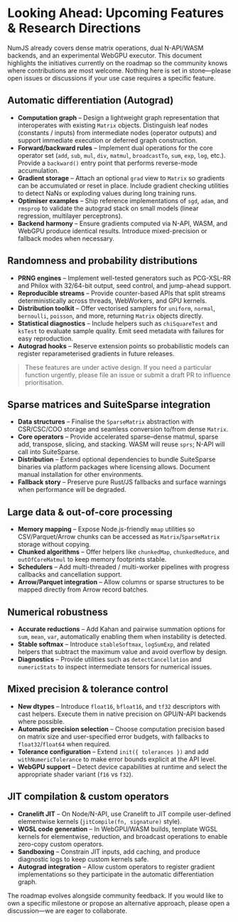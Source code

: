 # Looking Ahead: Upcoming Features & Research Directions

NumJS already covers dense matrix operations, dual N-API/WASM backends, and an experimental WebGPU executor. This document highlights the initiatives currently on the roadmap so the community knows where contributions are most welcome. Nothing here is set in stone—please open issues or discussions if your use case requires a specific feature.

## Automatic differentiation (Autograd)

- **Computation graph** – Design a lightweight graph representation that interoperates with existing `Matrix` objects. Distinguish leaf nodes (constants / inputs) from intermediate nodes (operator outputs) and support immediate execution or deferred graph construction.
- **Forward/backward rules** – Implement dual operations for the core operator set (`add`, `sub`, `mul`, `div`, `matmul`, `broadcastTo`, `sum`, `exp`, `log`, etc.). Provide a `backward()` entry point that performs reverse-mode accumulation.
- **Gradient storage** – Attach an optional `grad` view to `Matrix` so gradients can be accumulated or reset in place. Include gradient checking utilities to detect NaNs or exploding values during long training runs.
- **Optimiser examples** – Ship reference implementations of `sgd`, `adam`, and `rmsprop` to validate the autograd stack on small models (linear regression, multilayer perceptrons).
- **Backend harmony** – Ensure gradients computed via N-API, WASM, and WebGPU produce identical results. Introduce mixed-precision or fallback modes when necessary.

## Randomness and probability distributions

- **PRNG engines** – Implement well-tested generators such as PCG-XSL-RR and Philox with 32/64-bit output, seed control, and jump-ahead support.
- **Reproducible streams** – Provide counter-based APIs that split streams deterministically across threads, WebWorkers, and GPU kernels.
- **Distribution toolkit** – Offer vectorised samplers for `uniform`, `normal`, `bernoulli`, `poisson`, and more, returning `Matrix` objects directly.
- **Statistical diagnostics** – Include helpers such as `chiSquareTest` and `ksTest` to evaluate sample quality. Emit seed metadata with failures for easy reproduction.
- **Autograd hooks** – Reserve extension points so probabilistic models can register reparameterised gradients in future releases.

> These features are under active design. If you need a particular function urgently, please file an issue or submit a draft PR to influence prioritisation.

## Sparse matrices and SuiteSparse integration

- **Data structures** – Finalise the `SparseMatrix` abstraction with CSR/CSC/COO storage and seamless conversion to/from dense `Matrix`.
- **Core operators** – Provide accelerated sparse–dense matmul, sparse add, transpose, slicing, and stacking. WASM will reuse `sprs`; N-API will call into SuiteSparse.
- **Distribution** – Extend optional dependencies to bundle SuiteSparse binaries via platform packages where licensing allows. Document manual installation for other environments.
- **Fallback story** – Preserve pure Rust/JS fallbacks and surface warnings when performance will be degraded.

## Large data & out-of-core processing

- **Memory mapping** – Expose Node.js-friendly `mmap` utilities so CSV/Parquet/Arrow chunks can be accessed as `Matrix`/`SparseMatrix` storage without copying.
- **Chunked algorithms** – Offer helpers like `chunkedMap`, `chunkedReduce`, and `outOfCoreMatmul` to keep memory footprints stable.
- **Schedulers** – Add multi-threaded / multi-worker pipelines with progress callbacks and cancellation support.
- **Arrow/Parquet integration** – Allow columns or sparse structures to be mapped directly from Arrow record batches.

## Numerical robustness

- **Accurate reductions** – Add Kahan and pairwise summation options for `sum`, `mean`, `var`, automatically enabling them when instability is detected.
- **Stable softmax** – Introduce `stableSoftmax`, `logSumExp`, and related helpers that subtract the maximum value and avoid overflow by design.
- **Diagnostics** – Provide utilities such as `detectCancellation` and `numericStats` to inspect intermediate tensors for numerical issues.

## Mixed precision & tolerance control

- **New dtypes** – Introduce `float16`, `bfloat16`, and `tf32` descriptors with cast helpers. Execute them in native precision on GPU/N-API backends where possible.
- **Automatic precision selection** – Choose computation precision based on matrix size and user-specified error budgets, with fallbacks to `float32`/`float64` when required.
- **Tolerance configuration** – Extend `init({ tolerances })` and add `withNumericTolerance` to make error bounds explicit at the API level.
- **WebGPU support** – Detect device capabilities at runtime and select the appropriate shader variant (`f16` vs `f32`).

## JIT compilation & custom operators

- **Cranelift JIT** – On Node/N-API, use Cranelift to JIT compile user-defined elementwise kernels (`jitCompile(fn, signature)` style).
- **WGSL code generation** – In WebGPU/WASM builds, template WGSL kernels for elementwise, reduction, and broadcast operations to enable zero-copy custom operators.
- **Sandboxing** – Constrain JIT inputs, add caching, and produce diagnostic logs to keep custom kernels safe.
- **Autograd integration** – Allow custom operators to register gradient implementations so they participate in the automatic differentiation graph.

The roadmap evolves alongside community feedback. If you would like to own a specific milestone or propose an alternative approach, please open a discussion—we are eager to collaborate.
